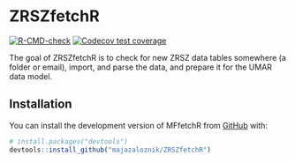 
# ZRSZfetchR

<!-- badges: start -->
[![R-CMD-check](https://github.com/majazaloznik/ZRSZfetchR/actions/workflows/R-CMD-check.yaml/badge.svg)](https://github.com/majazaloznik/ZRSZfetchR/actions/workflows/R-CMD-check.yaml)
[![Codecov test coverage](https://codecov.io/gh/majazaloznik/ZRSZfetchR/branch/main/graph/badge.svg)](https://app.codecov.io/gh/majazaloznik/ZRSZfetchR?branch=main)
<!-- badges: end -->

The goal of ZRSZfetchR is to check for new ZRSZ data tables somewhere (a folder or email), import, and parse the data, and prepare it for the UMAR data model.


## Installation

You can install the development version of MFfetchR from [GitHub](https://github.com/) with:

``` r
# install.packages("devtools")
devtools::install_github("majazaloznik/ZRSZfetchR")
```


